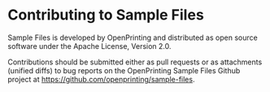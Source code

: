 Contributing to Sample Files
============================

Sample Files is developed by OpenPrinting and distributed as open source
software under the Apache License, Version 2.0.

Contributions should be submitted either as pull requests or as attachments
(unified diffs) to bug reports on the OpenPrinting Sample Files Github project
at <https://github.com/openprinting/sample-files>.
